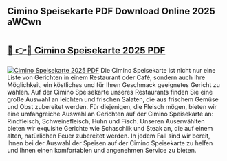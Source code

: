 ## Cimino Speisekarte PDF Download Online 2025 aWCwn

# <h2><a href="http://gc5nd5.nevu.top/?p=Cimino+Speisekarte">🔗 👉🔴 Cimino Speisekarte 2025 PDF</a></h2>

[![Cimino Speisekarte 2025 PDF](https://i.imgur.com/dBaPXMq.png)](http://gc5nd5.nevu.top/?p=Cimino+Speisekarte)
Die Cimino Speisekarte ist nicht nur eine Liste von Gerichten in einem Restaurant oder Café, sondern auch Ihre Möglichkeit, ein köstliches und für Ihren Geschmack geeignetes Gericht zu wählen. Auf der Cimino Speisekarte unseres Restaurants finden Sie eine große Auswahl an leichten und frischen Salaten, die aus frischem Gemüse und Obst zubereitet werden. Für diejenigen, die Fleisch mögen, bieten wir eine umfangreiche Auswahl an Gerichten auf der Cimino Speisekarte an: Rindfleisch, Schweinefleisch, Huhn und Fisch. Unseren Auserwählten bieten wir exquisite Gerichte wie Schaschlik und Steak an, die auf einem alten, natürlichen Feuer zubereitet werden. In jedem Fall sind wir bereit, Ihnen bei der Auswahl der Speisen auf der Cimino Speisekarte zu helfen und Ihnen einen komfortablen und angenehmen Service zu bieten.
